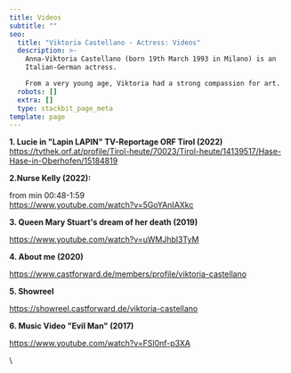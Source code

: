 ```yaml
---
title: Videos
subtitle: ""
seo:
  title: "Viktoria Castellano - Actress: Videos"
  description: >-
    Anna-Viktoria Castellano (born 19th March 1993 in Milano) is an
    Italian-German actress.

    From a very young age, Viktoria had a strong compassion for art.
  robots: []
  extra: []
  type: stackbit_page_meta
template: page
---
```

**1. Lucie in "Lapin LAPIN" TV-Reportage ORF Tirol (2022)**\
https://tvthek.orf.at/profile/Tirol-heute/70023/Tirol-heute/14139517/Hase-Hase-in-Oberhofen/15184819

**2.Nurse Kelly (2022):**

from min 00:48-1:59\
https://www.youtube.com/watch?v=5GoYAnIAXkc

**3. Queen Mary Stuart's dream of her death (2019)** 

https://www.youtube.com/watch?v=uWMJhbl3TyM

**4. About me (2020)**

https://www.castforward.de/members/profile/viktoria-castellano

**5. Showreel** 

https://showreel.castforward.de/viktoria-castellano

**6. Music Video "Evil Man" (2017)**

https://www.youtube.com/watch?v=FSl0nf-p3XA

\